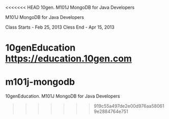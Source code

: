 <<<<<<< HEAD
10gen. M101J MongoDB for Java Developers

M101J MongoDB for Java Developers

Class Starts - Feb 25, 2013
Cless End - Apr 15, 2013 

10genEducation
https://education.10gen.com
=======
m101j-mongodb
=============

10genEducation. M101J MongoDB for Java Developers
>>>>>>> 919c55a497de2e00d976aa580619e2884764e751

